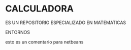 # CALCULADORA
ES UN REPOSITORIO ESPECIALIZADO EN MATEMATICAS

ENTORNOS

esto es un comentario para netbeans
